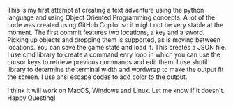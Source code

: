 This is my first attempt at creating a text adventure using the python language and using Object Oriented Programming concepts. A lot of the code was created using GitHub Copilot so it might not be very stable at the moment. The first commit features two locations, a key and a sword. Picking up objects and dropping them is supported, as is moving between locations. You can save the game state and load it. This creates a JSON file. I use cmd library to create a command enry loop in which you can use the cursor keys to retrieve previous commands and edit them. I use shutil library to determine the terminal width and wordwrap to make the output fit the screen. I use ansi escape codes to add color to the output.

I think it will work on MacOS, Windows and Linux. Let me know if it doesn't. Happy Questing!
